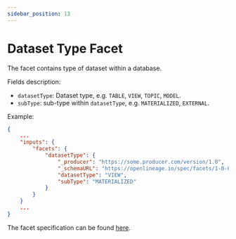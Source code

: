 ```yaml
---
sidebar_position: 13
---
```


# Dataset Type Facet

The facet contains type of dataset within a database.

Fields description:
- `datasetType`: Dataset type, e.g. `TABLE`, `VIEW`, `TOPIC`, `MODEL`.
- `subType`: sub-type within `datasetType`, e.g. `MATERIALIZED`, `EXTERNAL`.

Example:

```json
{
    ...
    "inputs": {
        "facets": {
            "datasetType": {
                "_producer": "https://some.producer.com/version/1.0",
                "_schemaURL": "https://openlineage.io/spec/facets/1-0-0/DatasetTypeDatasetFacet.json",
                "datasetType": "VIEW",
                "subType": "MATERIALIZED"
            }
        }
    }
    ...
}
```
The facet specification can be found [here](https://openlineage.io/spec/facets/1-0-0/DatasetTypeDatasetFacet.json).
